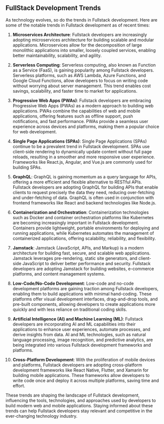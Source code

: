 ## FullStack Development Trends

As technology evolves, so do the trends in Fullstack development. Here are some of the notable trends in Fullstack development as of recent times:

1. **Microservices Architecture**: Fullstack developers are increasingly adopting microservices architecture for building scalable and modular applications. Microservices allow for the decomposition of large monolithic applications into smaller, loosely coupled services, enabling better maintainability, scalability, and agility.

2. **Serverless Computing**: Serverless computing, also known as Function as a Service (FaaS), is gaining popularity among Fullstack developers. Serverless platforms, such as AWS Lambda, Azure Functions, and Google Cloud Functions, allow developers to focus on writing code without worrying about server management. This trend enables cost savings, scalability, and faster time to market for applications.

3. **Progressive Web Apps (PWAs)**: Fullstack developers are embracing Progressive Web Apps (PWAs) as a modern approach to building web applications. PWAs combine the capabilities of web and mobile applications, offering features such as offline support, push notifications, and fast performance. PWAs provide a seamless user experience across devices and platforms, making them a popular choice for web development.

4. **Single Page Applications (SPAs)**: Single Page Applications (SPAs) continue to be a prevalent trend in Fullstack development. SPAs use client-side rendering to dynamically update content without full page reloads, resulting in a smoother and more responsive user experience. Frameworks like React.js, Angular, and Vue.js are commonly used for building SPAs.

5. **GraphQL**: GraphQL is gaining momentum as a query language for APIs, offering a more efficient and flexible alternative to RESTful APIs. Fullstack developers are adopting GraphQL for building APIs that enable clients to request precisely the data they need, reducing over-fetching and under-fetching of data. GraphQL is often used in conjunction with frontend frameworks like React and backend technologies like Node.js.

6. **Containerization and Orchestration**: Containerization technologies such as Docker and container orchestration platforms like Kubernetes are becoming increasingly important in Fullstack development. Containers provide lightweight, portable environments for deploying and running applications, while Kubernetes automates the management of containerized applications, offering scalability, reliability, and flexibility.

7. **Jamstack**: Jamstack (JavaScript, APIs, and Markup) is a modern architecture for building fast, secure, and scalable web applications. Jamstack leverages pre-rendering, static site generators, and client-side JavaScript to deliver better performance and security. Fullstack developers are adopting Jamstack for building websites, e-commerce platforms, and content management systems.

8. **Low-Code/No-Code Development**: Low-code and no-code development platforms are gaining traction among Fullstack developers, enabling them to build applications with minimal hand-coding. These platforms offer visual development interfaces, drag-and-drop tools, and pre-built components, allowing developers to create applications more quickly and with less reliance on traditional coding skills.

9. **Artificial Intelligence (AI) and Machine Learning (ML)**: Fullstack developers are incorporating AI and ML capabilities into their applications to enhance user experiences, automate processes, and derive insights from data. AI and ML technologies, such as natural language processing, image recognition, and predictive analytics, are being integrated into various Fullstack development frameworks and platforms.

10. **Cross-Platform Development**: With the proliferation of mobile devices and platforms, Fullstack developers are adopting cross-platform development frameworks like React Native, Flutter, and Xamarin for building mobile applications. These frameworks allow developers to write code once and deploy it across multiple platforms, saving time and effort.

These trends are shaping the landscape of Fullstack development, influencing the tools, technologies, and approaches used by developers to build modern web and mobile applications. Staying informed about these trends can help Fullstack developers stay relevant and competitive in the ever-changing technology industry.